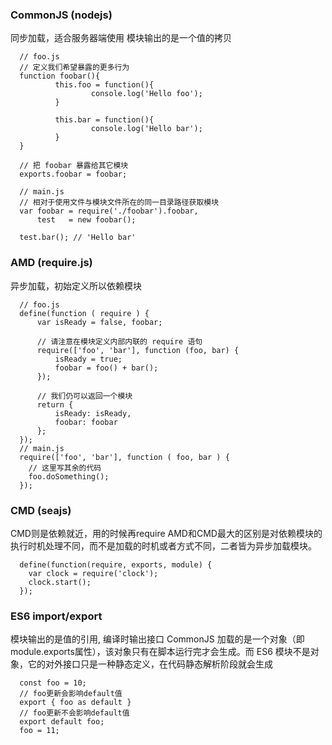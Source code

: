### CommonJS (nodejs)
  同步加载，适合服务器端使用
  模块输出的是一个值的拷贝
```
  // foo.js
  // 定义我们希望暴露的更多行为
  function foobar(){
          this.foo = function(){
                  console.log('Hello foo');
          }
  
          this.bar = function(){
                  console.log('Hello bar');
          }
  }
  
  // 把 foobar 暴露给其它模块
  exports.foobar = foobar;
  
  // main.js
  // 相对于使用文件与模块文件所在的同一目录路径获取模块  
  var foobar = require('./foobar').foobar,
      test   = new foobar();
  
  test.bar(); // 'Hello bar'
```
### AMD (require.js)
异步加载，初始定义所以依赖模块
```
  // foo.js
  define(function ( require ) {
      var isReady = false, foobar;
  
      // 请注意在模块定义内部内联的 require 语句
      require(['foo', 'bar'], function (foo, bar) {
          isReady = true;
          foobar = foo() + bar();
      });
  
      // 我们仍可以返回一个模块
      return {
          isReady: isReady,
          foobar: foobar
      };
  });
  // main.js
  require(['foo', 'bar'], function ( foo, bar ) {
    // 这里写其余的代码
    foo.doSomething();
  });
```
### CMD (seajs)
  CMD则是依赖就近，用的时候再require
  AMD和CMD最大的区别是对依赖模块的执行时机处理不同，而不是加载的时机或者方式不同，二者皆为异步加载模块。

```
  define(function(require, exports, module) {
    var clock = require('clock');
    clock.start();
  });
```
### ES6 import/export
  模块输出的是值的引用, 编译时输出接口
  CommonJS 加载的是一个对象（即module.exports属性），该对象只有在脚本运行完才会生成。而 ES6 模块不是对象，它的对外接口只是一种静态定义，在代码静态解析阶段就会生成

```
  const foo = 10;
  // foo更新会影响default值
  export { foo as default }
  // foo更新不会影响default值
  export default foo;
  foo = 11;
```